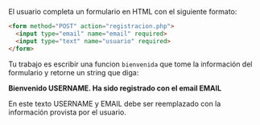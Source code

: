 El usuario completa un formulario en HTML con el siguiente formato:

``` html
<form method="POST" action="registracion.php">
  <input type="email" name="email" required>
  <input type="text" name="usuario" required>
</form>
```

Tu trabajo es escribir una funcion `bienvenida` que tome la información del formulario y retorne un string que diga:

**Bienvenido USERNAME. Ha sido registrado con el email EMAIL** 

En este texto USERNAME y EMAIL debe ser reemplazado con la información provista por el usuario.


